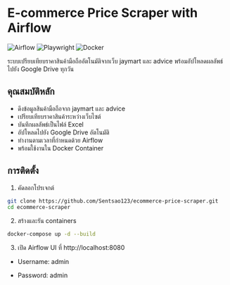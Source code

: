 # E-commerce Price Scraper with Airflow

![Airflow](https://img.shields.io/badge/Apache%20Airflow-017CEE?style=for-the-badge&logo=Apache%20Airflow&logoColor=white)
![Playwright](https://img.shields.io/badge/Playwright-45ba4b?style=for-the-badge&logo=Playwright&logoColor=white)
![Docker](https://img.shields.io/badge/Docker-2496ED?style=for-the-badge&logo=docker&logoColor=white)

ระบบเปรียบเทียบราคาสินค้ามือถืออัตโนมัติจากเว็บ jaymart และ advice พร้อมอัปโหลดผลลัพธ์ไปยัง Google Drive ทุกวัน

## คุณสมบัติหลัก

- ดึงข้อมูลสินค้ามือถือจาก jaymart และ advice
- เปรียบเทียบราคาสินค้าระหว่างเว็บไซต์
- บันทึกผลลัพธ์เป็นไฟล์ Excel
- อัปโหลดไปยัง Google Drive อัตโนมัติ
- ทำงานตามเวลาที่กำหนดด้วย Airflow
- พร้อมใช้งานใน Docker Container

## การติดตั้ง

1. คัดลอกโปรเจกต์

```bash
git clone https://github.com/Sentsao123/ecommerce-price-scraper.git
cd ecommerce-scraper
```

2. สร้างและรัน containers

```bash
docker-compose up -d --build
```

3. เปิด Airflow UI ที่ http://localhost:8080

- Username: admin

- Password: admin

